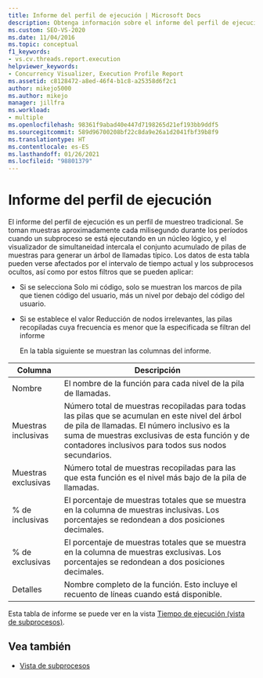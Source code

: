```yaml
---
title: Informe del perfil de ejecución | Microsoft Docs
description: Obtenga información sobre el informe del perfil de ejecución, que es un perfil de muestreo tradicional disponible en la extensión del visualizador de simultaneidad de Visual Studio.
ms.custom: SEO-VS-2020
ms.date: 11/04/2016
ms.topic: conceptual
f1_keywords:
- vs.cv.threads.report.execution
helpviewer_keywords:
- Concurrency Visualizer, Execution Profile Report
ms.assetid: c8128472-a8ed-46f4-b1c8-a25358d6f2c1
author: mikejo5000
ms.author: mikejo
manager: jillfra
ms.workload:
- multiple
ms.openlocfilehash: 98361f9abad40e447d7198265d21ef193bb9ddf5
ms.sourcegitcommit: 589d96700208bf22c8da9e26a1d2041fbf39b8f9
ms.translationtype: HT
ms.contentlocale: es-ES
ms.lasthandoff: 01/26/2021
ms.locfileid: "98801379"
---
```

# <a name="execution-profile-report"></a>Informe del perfil de ejecución
El informe del perfil de ejecución es un perfil de muestreo tradicional. Se toman muestras aproximadamente cada milisegundo durante los períodos cuando un subproceso se está ejecutando en un núcleo lógico, y el visualizador de simultaneidad intercala el conjunto acumulado de pilas de muestras para generar un árbol de llamadas típico. Los datos de esta tabla pueden verse afectados por el intervalo de tiempo actual y los subprocesos ocultos, así como por estos filtros que se pueden aplicar:

- Si se selecciona Solo mi código, solo se muestran los marcos de pila que tienen código del usuario, más un nivel por debajo del código del usuario.

- Si se establece el valor Reducción de nodos irrelevantes, las pilas recopiladas cuya frecuencia es menor que la especificada se filtran del informe

  En la tabla siguiente se muestran las columnas del informe.

|Columna|Descripción|
|------------|-----------------|
|Nombre|El nombre de la función para cada nivel de la pila de llamadas.|
|Muestras inclusivas|Número total de muestras recopiladas para todas las pilas que se acumulan en este nivel del árbol de pila de llamadas. El número inclusivo es la suma de muestras exclusivas de esta función y de contadores inclusivos para todos sus nodos secundarios.|
|Muestras exclusivas|Número total de muestras recopiladas para las que esta función es el nivel más bajo de la pila de llamadas.|
|% de inclusivas|El porcentaje de muestras totales que se muestra en la columna de muestras inclusivas. Los porcentajes se redondean a dos posiciones decimales.|
|% de exclusivas|El porcentaje de muestras totales que se muestra en la columna de muestras exclusivas. Los porcentajes se redondean a dos posiciones decimales.|
|Detalles|Nombre completo de la función. Esto incluye el recuento de líneas cuando está disponible.|

 Esta tabla de informe se puede ver en la vista [Tiempo de ejecución (vista de subprocesos)](../profiling/execution-time-threads-view.md).

## <a name="see-also"></a>Vea también
- [Vista de subprocesos](../profiling/threads-view-parallel-performance.md)